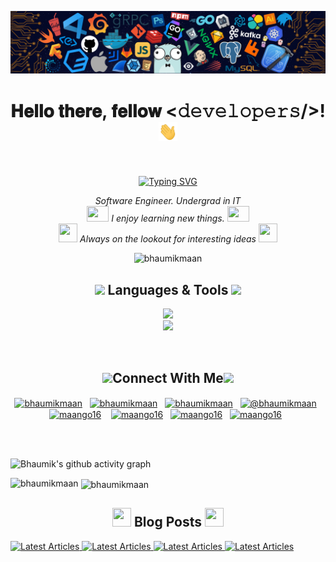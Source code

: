 <p align="center"> <img src="https://github.com/bhaumikmaan/bhaumikmaan/blob/main/banner.png" /> </p>
<h1 align="center">𝐇𝐞𝐥𝐥𝐨 𝐭𝐡𝐞𝐫𝐞, 𝐟𝐞𝐥𝐥𝐨𝐰 <𝚍𝚎𝚟𝚎𝚕𝚘𝚙𝚎𝚛𝚜/>! <img src="https://github.com/ABSphreak/ABSphreak/blob/master/gifs/Hi.gif" width="30px"height="30px"></h1>

<div align="center">  <span>‎‎‎‎‎‎‎‎‎‎‎‎‎‎‎‎‎‎‎‎‎</span>

[![Typing SVG](https://readme-typing-svg.herokuapp.com?color=%235EF72C&size=26&lines=Hey!+This+is+Bhaumik+Maan;I'm+a+Competitive+Programmer;An+Open+Source+Enthusiast)](https://git.io/typing-svg)
</div> 
<p align="center"><em>
Software Engineer. Undergrad in IT<br>
<img src="https://github.com/TheDudeThatCode/TheDudeThatCode/blob/master/Assets/Designer.gif" width="35px"height="25px"> I enjoy learning new things. <img src="https://github.com/TheDudeThatCode/TheDudeThatCode/blob/master/Assets/Designer.gif" width="35px"height="25px"> <br> 
<img src="https://github.com/TheDudeThatCode/TheDudeThatCode/blob/master/Assets/Developer.gif" width="30px"height="30px"> Always on the lookout for interesting ideas <img src="https://github.com/TheDudeThatCode/TheDudeThatCode/blob/master/Assets/Developer.gif" width="30px"height="30px">
</em></p>

<p align="center"> <img src="https://komarev.com/ghpvc/?username=bhaumikmaan&label=Profile%20Views&theme=react-dark&style=plastic" alt="bhaumikmaan" /> </p>

<h2 align="center"><img src="https://camo.githubusercontent.com/beb64ff21c883e318e4f5db5231c2ba4175705bea1c9249e82a41ab375db4f75/68747470733a2f2f6d65646961322e67697068792e636f6d2f6d656469612f51737347456d706b79454f684243623765312f67697068792e6769663f6369643d656366303565343761306e336769316266716e74716d6f62386739616964316f796a327772336473336d67373030626c267269643d67697068792e676966" width="25px" /> Languages & Tools <img src="https://camo.githubusercontent.com/beb64ff21c883e318e4f5db5231c2ba4175705bea1c9249e82a41ab375db4f75/68747470733a2f2f6d65646961322e67697068792e636f6d2f6d656469612f51737347456d706b79454f684243623765312f67697068792e6769663f6369643d656366303565343761306e336769316266716e74716d6f62386739616964316f796a327772336473336d67373030626c267269643d67697068792e676966" width="25px" /></h2>

<p align="center">
    <img src="https://skillicons.dev/icons?i=c,cpp,py,java,kotlin,html,css,js,bootstrap,nodejs,django,flask,git,firebase,react" />
  <br>
    <img src="https://skillicons.dev/icons?i=mysql,angular,bash,figma,vscode,ts" />
</p><br>

<h2 align="center"> <img src="https://raw.githubusercontent.com/ShahriarShafin/ShahriarShafin/main/Assets/handshake.gif" width="50"/>Connect With Me<img src="https://raw.githubusercontent.com/ShahriarShafin/ShahriarShafin/main/Assets/handshake.gif" width="50"/> </h2>
<p align="center">
<a href="https://codepen.io/bhaumikmaan" target="blank"><img align="center" src="https://raw.githubusercontent.com/rahuldkjain/github-profile-readme-generator/master/src/images/icons/Social/codepen.svg" alt="bhaumikmaan" height="30" width="40" /></a>&nbsp;&nbsp;
<a href="https://dev.to/bhaumikmaan" target="blank"><img align="center" src="https://raw.githubusercontent.com/rahuldkjain/github-profile-readme-generator/master/src/images/icons/Social/devto.svg" alt="bhaumikmaan" height="30" width="40" /></a>&nbsp;&nbsp;
<a href="https://linkedin.com/in/bhaumikmaan" target="blank"><img align="center" src="https://raw.githubusercontent.com/rahuldkjain/github-profile-readme-generator/master/src/images/icons/Social/linked-in-alt.svg" alt="bhaumikmaan" height="30" width="40" /></a>&nbsp;&nbsp;
<a href="https://medium.com/@bhaumikmaan" target="blank"><img align="center" src="https://raw.githubusercontent.com/rahuldkjain/github-profile-readme-generator/master/src/images/icons/Social/medium.svg" alt="@bhaumikmaan" height="30" width="40" /></a>&nbsp;&nbsp;
<a href="https://www.codechef.com/users/maango16" target="blank"><img align="center" src="https://cdn.jsdelivr.net/npm/simple-icons@3.1.0/icons/codechef.svg" alt="maango16" height="30" width="40" /></a> &nbsp;&nbsp;
<a href="https://www.hackerrank.com/maango16" target="blank"><img align="center" src="https://raw.githubusercontent.com/rahuldkjain/github-profile-readme-generator/master/src/images/icons/Social/hackerrank.svg" alt="maango16" height="30" width="40" /></a>&nbsp;&nbsp;
<a href="https://codeforces.com/profile/maango16" target="blank"><img align="center" src="https://raw.githubusercontent.com/rahuldkjain/github-profile-readme-generator/master/src/images/icons/Social/codeforces.svg" alt="maango16" height="30" width="40" /></a>&nbsp;&nbsp;
<a href="https://www.leetcode.com/maango16" target="blank"><img align="center" src="https://raw.githubusercontent.com/rahuldkjain/github-profile-readme-generator/master/src/images/icons/Social/leet-code.svg" alt="maango16" height="30" width="40" /></a>&nbsp;&nbsp;
</p><br><br>

![Bhaumik's github activity graph](https://github-readme-activity-graph.vercel.app/graph?username=bhaumikmaan&bg_color=000000&color=8c8aff&line=5257ff&point=38e8ff&area=true&hide_border=true)

<p><img align="left" src="https://github-readme-stats.vercel.app/api/top-langs?username=bhaumikmaan&show_icons=true&locale=en&layout=compact&hide_progress=true" alt="bhaumikmaan" /></p>

<p>&nbsp;<img align="center" src="https://github-readme-stats.vercel.app/api?username=bhaumikmaan&show_icons=true&locale=en&rank_icon=github" alt="bhaumikmaan" /></p>

<h2 align="center"> <img src="https://github.com/mayankchaudhary26/Cool-Readme-ideas/blob/master/data/octocat/heisencat.png" width="30px"height="30px"/> Blog Posts <img src="https://github.com/mayankchaudhary26/Cool-Readme-ideas/blob/master/data/octocat/heisencat.png" width="30px"height="30px"/> </h2>
<!-- <p align="center"> -->
<a target="_blank" href="https://github-readme-medium-recent-article.vercel.app/medium/@bhaumikmaan/0"><img src="https://github-readme-medium-recent-article.vercel.app/medium/@bhaumikmaan/0" alt="Latest Articles"> 
<a target="_blank" href="https://github-readme-medium-recent-article.vercel.app/medium/@bhaumikmaan/1"><img src="https://github-readme-medium-recent-article.vercel.app/medium/@bhaumikmaan/1" alt="Latest Articles"> 
<a target="_blank" href="https://github-readme-medium-recent-article.vercel.app/medium/@bhaumikmaan/2"><img src="https://github-readme-medium-recent-article.vercel.app/medium/@bhaumikmaan/2" alt="Latest Articles"> 
<a target="_blank" href="https://github-readme-medium-recent-article.vercel.app/medium/@bhaumikmaan/3"><img src="https://github-readme-medium-recent-article.vercel.app/medium/@bhaumikmaan/3" alt="Latest Articles"> 
<!-- </p> -->
